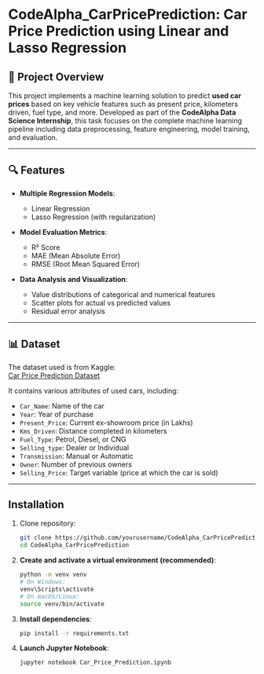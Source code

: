 # CodeAlpha_CarPricePrediction: Car Price Prediction using Linear and Lasso Regression

## 🚗 Project Overview

This project implements a machine learning solution to predict **used car prices** based on key vehicle features such as present price, kilometers driven, fuel type, and more. Developed as part of the **CodeAlpha Data Science Internship**, this task focuses on the complete machine learning pipeline including data preprocessing, feature engineering, model training, and evaluation.

---

## 🔍 Features

- **Multiple Regression Models**:
  - Linear Regression
  - Lasso Regression (with regularization)

- **Model Evaluation Metrics**:
  - R² Score
  - MAE (Mean Absolute Error)
  - RMSE (Root Mean Squared Error)

- **Data Analysis and Visualization**:
  - Value distributions of categorical and numerical features
  - Scatter plots for actual vs predicted values
  - Residual error analysis

---

## 📊 Dataset

The dataset used is from Kaggle:  
[Car Price Prediction Dataset](https://www.kaggle.com/datasets/vijayaadithyanvg/car-price-predictionused-cars)

It contains various attributes of used cars, including:

- `Car_Name`: Name of the car
- `Year`: Year of purchase
- `Present_Price`: Current ex-showroom price (in Lakhs)
- `Kms_Driven`: Distance completed in kilometers
- `Fuel_Type`: Petrol, Diesel, or CNG
- `Selling_type`: Dealer or Individual
- `Transmission`: Manual or Automatic
- `Owner`: Number of previous owners
- `Selling_Price`: Target variable (price at which the car is sold)

---

## Installation
1. Clone repository:
   ```bash
   git clone https://github.com/yourusername/CodeAlpha_CarPricePrediction.git
   cd CodeAlpha_CarPricePrediction
2. **Create and activate a virtual environment (recommended)**:
   ```bash
   python -m venv venv
   # On Windows:
   venv\Scripts\activate
   # On macOS/Linux:
   source venv/bin/activate
3. **Install dependencies**:
   ```bash
   pip install -r requirements.txt
4. **Launch Jupyter Notebook**:
   ```bash
   jupyter notebook Car_Price_Prediction.ipynb
